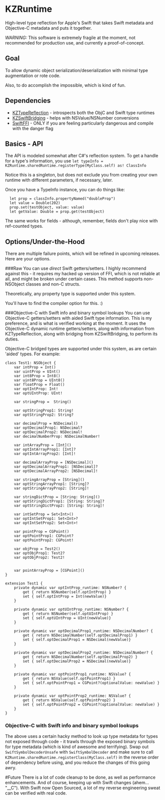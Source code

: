 # KZRuntime
High-level type reflection for Apple's Swift that takes Swift metadata and Objective-C metadata and puts it together.

*WARNING:* This software is extremely fragile at the moment, not recommended for production use, and currently a proof-of-concept.

## Goal
To allow dynamic object serialization/deserialization with minimal type augmentation or rote code.

Also, to do accomplish the impossible, which is kind of fun.

## Dependencies

- [KZTypeReflection](https://github.com/xtravar/KZTypeReflection) - introspects both the ObjC and Swift type runtimes
- [KZSwiftBridging](https://github.com/xtravar/KZSwiftBridging) - helps with NSValue/NSNumber conversions
- [SwiftFFI](https://github.com/xtravar/SwiftFFI) - ONLY if you are feeling particularly dangerous and compile with the danger flag

## Basics - API
The API is modeled somewhat after C#'s reflection system.  To get a handle for a type's information, you use `let typeInfo = KZRuntime.sharedRuntime.registerType(MyClass.self) as! ClassInfo`

Notice this is a singleton, but does not exclude you from creating your own runtime with different parameters, if necessary, later.

Once you have a TypeInfo instance, you can do things like: 
```
  let prop = classInfo.propertyNamed("doubleProp")
  let value = Double(202)
  prop.set(testObject, value: value)
  let getValue: Double = prop.get(testObject)
```

The same works for fields - although, remember, fields don't play nice with ref-counted types.

## Options/Under-the-Hood
There are multiple failure points, which will be refined in upcoming releases.  Here are your options.

###Raw
You can use *direct* Swift getters/setters. I highly recommend against this - it requires my hacked up version of FFI, which is not reliable at all, and might be broken under certain cases.  This method supports non-NSObject classes and non-C structs.

Theoretically, any property type is supported under this system.

You'll have to find the compiler option for this. :)

###Objective-C with Swift info and binary symbol lookups
You can use Objective-C getters/setters with aided Swift type information. This is my preference, and is what is verified working at the moment.  It uses the Objective-C dynamic runtime getters/setters, along with information from KZTypeReflection, along with bridging from KZSwiftBridging, to perform its duties.

Objective-C bridged types are supported under this system, as are certain 'aided' types.  For example:
```
class Test1: NSObject {
    var intProp = Int()
    var uintProp = UInt()
    var int8Prop = Int8()
    var uint8Prop = UInt8()
    var floatProp = Float()
    var optIntProp: Int!
    var optUIntProp: UInt!
    
    var stringProp =  String()
    
    var optStringProp1: String!
    var optStringProp2: String?
    
    var decimalProp = NSDecimal()
    var optDecimalProp1: NSDecimal?
    var optDecimalProp2: NSDecimal!
    var decimalNumberProp: NSDecimalNumber!
    
    var intArrayProp = [Int]()
    var optIntArrayProp1: [Int]?
    var optIntArrayProp2: [Int]!
    
    var decimalArrayProp = [NSDecimal]()
    var optDecimalArrayProp1: [NSDecimal]?
    var optDecimalArrayProp2: [NSDecimal]!
    
    var stringArrayProp = [String]()
    var optStringArrayProp1: [String]?
    var optStringArrayProp2: [String]!
    
    var stringDictProp = [String: String]()
    var optStringDictProp1: [String: String]?
    var optStringDictProp2: [String: String]!
    
    var intSetProp = Set<Int>()
    var optIntSetProp1: Set<Int>?
    var optIntSetProp2: Set<Int>!
    
    var pointProp = CGPoint()
    var optPointProp1: CGPoint?
    var optPointProp2: CGPoint!
    
    var objProp = Test2()
    var optObjProp1: Test2?
    var optObjProp2: Test2!
    
    
    var pointArrayProp = [CGPoint]()
}

extension Test1 {
    private dynamic var optIntProp_runtime: NSNumber? {
        get { return NSNumber(self.optIntProp) }
        set { self.optIntProp = Int(newValue)}
    }
    
    private dynamic var optUIntProp_runtime: NSNumber? {
        get { return NSNumber(self.optUIntProp) }
        set { self.optUIntProp = UInt(newValue)}
    }
    
    private dynamic var optDecimalProp1_runtime: NSDecimalNumber? {
        get { return NSDecimalNumber(self.optDecimalProp1) }
        set { self.optDecimalProp1 = NSDecimal(newValue)}
    }
    
    private dynamic var optDecimalProp2_runtime: NSDecimalNumber? {
        get { return NSDecimalNumber(self.optDecimalProp2) }
        set { self.optDecimalProp2 = NSDecimal(newValue)}
    }
    
    private dynamic var optPointProp1_runtime: NSValue? {
        get { return NSValue(self.optPointProp1) }
        set { self.optPointProp1 = CGPoint?(optionalValue: newValue) }
    }
    
    private dynamic var optPointProp2_runtime: NSValue? {
        get { return NSValue(self.optPointProp2) }
        set { self.optPointProp2 = CGPoint?(optionalValue: newValue) }
    }
}
```

### Objective-C with Swift info and binary symbol lookups
The above uses a certain hacky method to look up type metadata for types not exposed through code - it trawls through the exposed binary symbols for type metadata (which is kind of awesome and terrifying).  Swap out `SwiftSymbolDecoderUnsafe` with `SwiftSymbolDecoder` and make sure to call `KZRuntime.sharedRuntime.registerClass(MyClass.self)` in the reverse order of dependency before using, and you reduce the changes of this going awry.

#Future
There is a lot of code cleanup to be done, as well as performance enhancements.  And of course, keeping up with Swift changes (ahem... "__C").  With Swift now Open Sourced, a lot of my reverse engineering sweat can be verified with real code.

